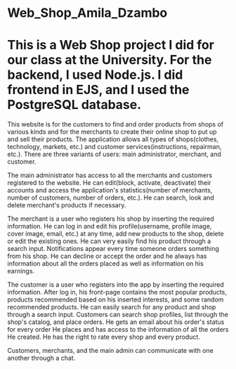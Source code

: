 # Web_Shop_Amila_Dzambo
# This is a Web Shop project I did for our class at the University. For the backend, I used Node.js. I did frontend in EJS, and I used the PostgreSQL database.
This website is for the customers to find and order products from shops of various kinds and for the merchants to create their online shop to put up and sell their 
products. The application allows all types of shops(clothes, technology, markets, etc.) and customer services(instructions, repairman, etc.). There are three variants of 
users: main administrator, merchant, and customer.

The main administrator has access to all the merchants and customers registered to the website. He can edit(block, activate, deactivate) their accounts and access the
application's statistics(number of merchants, number of customers, number of orders, etc.). He can search, look and delete merchant's products if necessary.

The merchant is a user who registers his shop by inserting the required information. He can log in and edit his profile(username, profile image, cover image, email, 
etc.) at any time, add new products to the shop, delete or edit the existing ones. He can very easily find his product through a search input. Notifications appear every
time someone orders something from his shop. He can decline or accept the order and he always has information about all the orders placed as well as information on his 
earnings. 

The customer is a user who registers into the app by inserting the required information. After log in, his front-page contains the most popular products, products recommended
based on his inserted interests, and some random recommended products. He can easily search for any product and shop through a search input. Customers can search shop 
profiles, list through the shop's catalog, and place orders. He gets an email about his order's status for every order He places and has access to the information of all
the orders He created. He has the right to rate every shop and every product. 

Customers, merchants, and the main admin can communicate with one another through a chat. 

